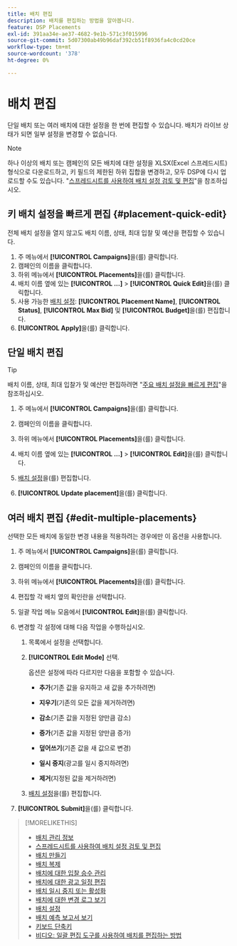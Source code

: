 ```yaml
---
title: 배치 편집
description: 배치를 편집하는 방법을 알아봅니다.
feature: DSP Placements
exl-id: 391aa34e-ae37-4682-9e1b-571c3f015996
source-git-commit: 5d07300ab49b96daf392cb51f8936fa4c0cd20ce
workflow-type: tm+mt
source-wordcount: '378'
ht-degree: 0%

---
```


# 배치 편집

단일 배치 또는 여러 배치에 대한 설정을 한 번에 편집할 수 있습니다. 배치가 라이브 상태가 되면 일부 설정을 변경할 수 없습니다.

<!-- Some placements don't have these options. Clarify which placement types aren't eligible -- is it PG placements, or all placements using private inventory? And anything else? -->

>[!NOTE]
>
>하나 이상의 배치 또는 캠페인의 모든 배치에 대한 설정을 XLSX(Excel 스프레드시트) 형식으로 다운로드하고, 키 필드의 제한된 하위 집합을 변경하고, 모두 DSP에 다시 업로드할 수도 있습니다. &quot;[스프레드시트를 사용하여 배치 설정 검토 및 편집](placement-qa.md)&quot;을 참조하십시오.

## 키 배치 설정을 빠르게 편집 {#placement-quick-edit}

전체 배치 설정을 열지 않고도 배치 이름, 상태, 최대 입찰 및 예산을 편집할 수 있습니다.

1. 주 메뉴에서 **[!UICONTROL Campaigns]**&#x200B;을(를) 클릭합니다.
1. 캠페인의 이름을 클릭합니다.
1. 하위 메뉴에서 **[!UICONTROL Placements]**&#x200B;을(를) 클릭합니다.
1. 배치 이름 옆에 있는 **[!UICONTROL ...]** > **[!UICONTROL Quick Edit]**&#x200B;을(를) 클릭합니다.
1. 사용 가능한 [배치 설정](placement-settings.md): **[!UICONTROL Placement Name]**, **[!UICONTROL Status]**, **[!UICONTROL Max Bid]** 및 **[!UICONTROL Budget]**&#x200B;을(를) 편집합니다.
1. **[!UICONTROL Apply]**&#x200B;을(를) 클릭합니다.

## 단일 배치 편집

>[!TIP]
>
> 배치 이름, 상태, 최대 입찰가 및 예산만 편집하려면 &quot;[주요 배치 설정을 빠르게 편집](#placement-quick-edit)&quot;을 참조하십시오.

1. 주 메뉴에서 **[!UICONTROL Campaigns]**&#x200B;을(를) 클릭합니다.

1. 캠페인의 이름을 클릭합니다.

1. 하위 메뉴에서 **[!UICONTROL Placements]**&#x200B;을(를) 클릭합니다.

1. 배치 이름 옆에 있는 **[!UICONTROL ...]** > **[!UICONTROL Edit]**&#x200B;을(를) 클릭합니다.

1. [배치 설정](placement-settings.md)을(를) 편집합니다.

1. **[!UICONTROL Update placement]**&#x200B;을(를) 클릭합니다.

## 여러 배치 편집 {#edit-multiple-placements}

선택한 모든 배치에 동일한 변경 내용을 적용하려는 경우에만 이 옵션을 사용합니다.

1. 주 메뉴에서 **[!UICONTROL Campaigns]**&#x200B;을(를) 클릭합니다.

1. 캠페인의 이름을 클릭합니다.

1. 하위 메뉴에서 **[!UICONTROL Placements]**&#x200B;을(를) 클릭합니다.

1. 편집할 각 배치 옆의 확인란을 선택합니다.

1. 일괄 작업 메뉴 모음에서 **[!UICONTROL Edit]**&#x200B;을(를) 클릭합니다.

1. 변경할 각 설정에 대해 다음 작업을 수행하십시오.

   1. 목록에서 설정을 선택합니다.

   1. **[!UICONTROL Edit Mode]** 선택.

      옵션은 설정에 따라 다르지만 다음을 포함할 수 있습니다.

      * **추가**(기존 값을 유지하고 새 값을 추가하려면)

      * **지우기**(기존의 모든 값을 제거하려면)

      * **감소**(기존 값을 지정된 양만큼 감소)

      * **증가**(기존 값을 지정된 양만큼 증가)

      * **덮어쓰기**(기존 값을 새 값으로 변경)

      * **일시 중지**(광고를 일시 중지하려면)

      * **제거**(지정된 값을 제거하려면)

   1. [배치 설정](placement-settings.md)을(를) 편집합니다.

1. **[!UICONTROL Submit]**&#x200B;을(를) 클릭합니다.

>[!MORELIKETHIS]
>
>* [배치 관리 정보](placement-about.md)
>* [스프레드시트를 사용하여 배치 설정 검토 및 편집](placement-qa.md)
>* [배치 만들기](placement-create.md)
>* [배치 복제](placement-duplicate.md)
>* [배치에 대한 입찰 승수 관리](placement-manage-bid-multipliers.md)
>* [배치에 대한 광고 일정 편집](placement-edit-ad-schedule.md)
>* [배치 일시 중지 또는 활성화](placement-pause-activate.md)
>* [배치에 대한 변경 로그 보기](placement-change-log.md)
>* [배치 설정](placement-settings.md)
>* [배치 예측 보고서 보기](/help/dsp/campaign-management/reports/placement-forecast.md)
>* [키보드 단축키](/help/dsp/campaign-management/reports/keyboard-shortcuts.md)
>* [비디오: 일괄 편집 도구를 사용하여 배치를 편집하는 방법](https://experienceleague.adobe.com/docs/advertising-learn/tutorials/dsp/bulk-edit-placement-tools.html)
